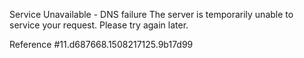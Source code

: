 Service Unavailable - DNS failure The server is temporarily unable to service your request. Please try again later.

Reference #11.d687668.1508217125.9b17d99